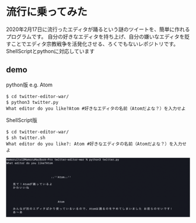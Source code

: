 # 流行に乗ってみた
2020年2月17日に流行ったエディタが踊るという謎のツイートを、簡単に作れるプログラムです。
自分の好きなエディタを持ち上げ、自分の嫌いなエディタを貶すことでエディタ宗教戦争を活発化させる、ろくでもないレポジトリです。
ShellScriptとpythonに対応しています
## demo
python版
e.g. Atom

```console:
$ cd twitter-editor-war/
$ python3 twitter.py
What editor do you like?Atom #好きなエディタの名前（Atomだよな？）を入力せよ
```
ShellScript版
```console:
$ cd twitter-editor-war/
$ sh twitter.sh
What editor do you like?: Atom #好きなエディタの名前（Atomだよな？）を入力せよ
```

![がぞー](demo-atom.png)
